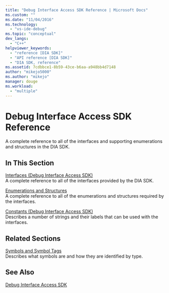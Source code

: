 ```yaml
---
title: "Debug Interface Access SDK Reference | Microsoft Docs"
ms.custom: ""
ms.date: "11/04/2016"
ms.technology: 
  - "vs-ide-debug"
ms.topic: "conceptual"
dev_langs: 
  - "C++"
helpviewer_keywords: 
  - "reference [DIA SDK]"
  - "API reference [DIA SDK]"
  - "DIA SDK, reference"
ms.assetid: 7cdbbce1-8b59-43ce-b6aa-a948bb4d7148
author: "mikejo5000"
ms.author: "mikejo"
manager: douge
ms.workload: 
  - "multiple"
---
```

# Debug Interface Access SDK Reference
A complete reference to all of the interfaces and supporting enumerations and structures in the DIA SDK.  
  
## In This Section  
 [Interfaces (Debug Interface Access SDK)](../../debugger/debug-interface-access/interfaces-debug-interface-access-sdk.md)  
 A complete reference to all of the interfaces provided by the DIA SDK.  
  
 [Enumerations and Structures](../../debugger/debug-interface-access/enumerations-and-structures.md)  
 A complete reference to all of the enumerations and structures required by the interfaces.  
  
 [Constants (Debug Interface Access SDK)](../../debugger/debug-interface-access/constants-debug-interface-access-sdk.md)  
 Describes a number of strings and their labels that can be used with the interfaces.  
  
## Related Sections  
 [Symbols and Symbol Tags](../../debugger/debug-interface-access/symbols-and-symbol-tags.md)  
 Describes what symbols are and how they are identified by type.  
  
## See Also  
 [Debug Interface Access SDK](../../debugger/debug-interface-access/debug-interface-access-sdk.md)